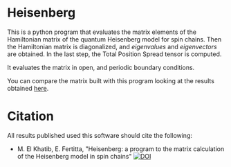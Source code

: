 Heisenberg
==========

This is a python program that evaluates the matrix elements of the Hamiltonian
matrix of the quantum Heisenberg model for spin chains. Then the Hamiltonian
matrix is diagonalized, and *eigenvalues* and *eigenvectors* are obtained. In
the last step, the Total Position Spread tensor is computed.

It evaluates the matrix in open, and periodic boundary conditions.

You can compare the matrix built with this program looking at the results
obtained [here](http://phyweb.phys.soton.ac.uk/teach/year4/notes/phys6017/Material/Lectures/lecture8.pdf).

Citation
========

All results published used this software should cite the following:

- M. El Khatib, E. Fertitta, "Heisenberg: a program to the matrix calculation
  of the Heisenberg model in spin chains" [![DOI](https://zenodo.org/badge/4178/muammar/heisenberg.png)](http://dx.doi.org/10.5281/zenodo.12904)
